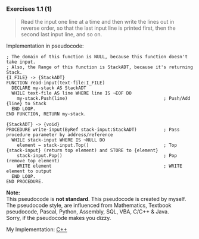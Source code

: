 ### Exercises 1.1 (1)
> Read the input one line at a time and then write the lines out in reverse order, so that the last input line is printed first, then the second last input line, and so on.

Implementation in pseudocode:
```
; The domain of this function is NULL, because this function doesn't take input.
; Also, the Range of this function is StackADT, because it's returning Stack.          
{I_FILE} -> {StackADT}                           
FUNCTION read-input(text-file:I_FILE)
  DECLARE my-stack AS StackADT
  WHILE text-file AS line WHERE line IS ¬EOF DO           
    my-stack.Push(line)                                    ; Push/Add {line} to Stack
  END LOOP.
END FUNCTION, RETURN my-stack.

{StackADT} -> {void}
PROCEDURE write-input(ByRef stack-input:StackADT)          ; Pass procedure parameter by address/reference
  WHILE stack-input WHERE IS ¬NULL DO
    element ← stack-input.Top()                            ; Top {stack-input} (return top element) and STORE to {element}
    stack-input.Pop()                                      ; Pop (remove top element)
    WRITE element                                          ; WRITE element to output
  END LOOP.
END PROCEDURE.
```
**Note:** \
This pseudocode is **not standard**. This pseudocode is created by myself. \
The pseudocode style, are influenced from Mathematics, Textbook pseudocode, Pascal, Python, Assembly, SQL, VBA, C/C++ & Java. \
Sorry, if the pseudocode makes you dizzy.

My Implementation: [C++](https://gist.github.com/afifabroory/e03c2179550c72828ea40bd38d909e0e)
